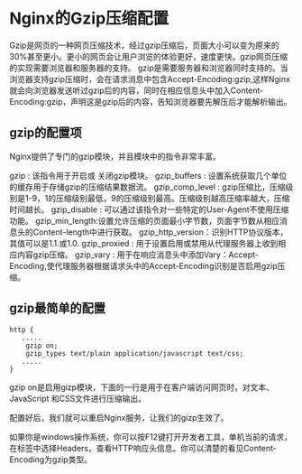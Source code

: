 # Nginx的Gzip压缩配置

Gzip是网页的一种网页压缩技术，经过gzip压缩后，页面大小可以变为原来的30%甚至更小。更小的网页会让用户浏览的体验更好，速度更快。gzip网页压缩的实现需要浏览器和服务器的支持。
gzip是需要服务器和浏览器同时支持的。当浏览器支持gzip压缩时，会在请求消息中包含Accept-Encoding:gzip,这样Nginx就会向浏览器发送听过gzip后的内容，同时在相应信息头中加入Content-Encoding:gzip，声明这是gzip后的内容，告知浏览器要先解压后才能解析输出。

## gzip的配置项

Nginx提供了专门的gzip模块，并且模块中的指令非常丰富。

gzip : 该指令用于开启或 关闭gzip模块。
gzip_buffers : 设置系统获取几个单位的缓存用于存储gzip的压缩结果数据流。
gzip_comp_level : gzip压缩比，压缩级别是1-9，1的压缩级别最低，9的压缩级别最高。压缩级别越高压缩率越大，压缩时间越长。
gzip_disable : 可以通过该指令对一些特定的User-Agent不使用压缩功能。
gzip_min_length:设置允许压缩的页面最小字节数，页面字节数从相应消息头的Content-length中进行获取。
gzip_http_version：识别HTTP协议版本，其值可以是1.1.或1.0.
gzip_proxied : 用于设置启用或禁用从代理服务器上收到相应内容gzip压缩。
gzip_vary : 用于在响应消息头中添加Vary：Accept-Encoding,使代理服务器根据请求头中的Accept-Encoding识别是否启用gzip压缩。

## gzip最简单的配置

```()
http {
   .....
    gzip on;
    gzip_types text/plain application/javascript text/css;
   .....
}
```

gzip on是启用gizp模块，下面的一行是用于在客户端访问网页时，对文本、JavaScript 和CSS文件进行压缩输出。

配置好后，我们就可以重启Nginx服务，让我们的gizp生效了。

如果你是windows操作系统，你可以按F12键打开开发者工具，单机当前的请求，在标签中选择Headers，查看HTTP响应头信息。你可以清楚的看见Content-Encoding为gzip类型。